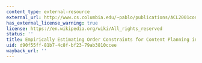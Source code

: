 ```yaml
---
content_type: external-resource
external_url: http://www.cs.columbia.edu/~pablo/publications/ACL2001constraints/
has_external_license_warning: true
license: https://en.wikipedia.org/wiki/All_rights_reserved
status: ''
title: Empirically Estimating Order Constraints for Content Planning in Generation
uid: d90f55ff-81b7-4c8f-bf23-79ab3810ccee
wayback_url: ''
---
```

